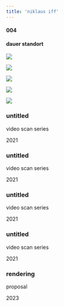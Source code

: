 ```yaml
---
title: 'niklaus iff'
---
```

<!-- number//title -->
<div class="work-col1">

#### 004

#### dauer standort

</div>

<!-- images -->
<div class="work-col2-3">
<div class="work-col2">
<div class="work-img">

![](/images/ds02.jpg)

</div>
<div class="work-img">

![](/images/ds01.jpg)

</div>
<div class="work-img">

![](/images/ds04.jpg)

</div>
<div class="work-img">

![](/images/ds05.jpg)

</div>
<div class="work-img">

![](/images/untitled.png)

</div>
</div>

<!-- image info -->
<div class="work-col3">
<div class="work-col3-div">

### untitled

video scan series

2021

</div>
<div class="work-col3-div">

### untitled

video scan series

2021

</div>
<div class="work-col3-div">

### untitled

video scan series

2021

</div>
<div class="work-col3-div">

### untitled

video scan series

2021

</div>
<div class="work-col3-div">

### rendering

proposal

2023

</div>
</div>
</div>

<!-- links -->
<div class="work-col4">

<!-- <a class="work-links" href="https://doc.niklausiff.ch/" target="_blank">doc</a> -->

<!-- <a class="work-links" href="https://github.com/nikischwdrtr/noindex" target="_blank">github</a> -->

</div>

<!-- text -->

#### 